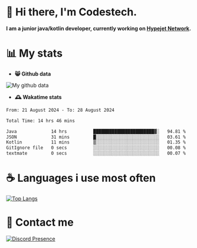 # 👋 Hi there, I'm Codestech.
**I am a junior java/kotlin developer, currently working on [Hypejet Network](https://github.com/Hypejet).**

# 📊 My stats
- **😸 Github data**

![My github data](https://github-readme-stats.vercel.app/api?username=Codestech1&count_private=true&include_all_commits=true&theme=codeSTACKr)

- **🕰️ Wakatime stats**
<!--START_SECTION:waka-->

```txt
From: 21 August 2024 - To: 28 August 2024

Total Time: 14 hrs 46 mins

Java             14 hrs          ███████████████████████▓░   94.81 %
JSON             31 mins         █░░░░░░░░░░░░░░░░░░░░░░░░   03.61 %
Kotlin           11 mins         ▒░░░░░░░░░░░░░░░░░░░░░░░░   01.35 %
GitIgnore file   0 secs          ░░░░░░░░░░░░░░░░░░░░░░░░░   00.08 %
textmate         0 secs          ░░░░░░░░░░░░░░░░░░░░░░░░░   00.07 %
```

<!--END_SECTION:waka-->

# ☕ Languages i use most often
[![Top Langs](https://github-readme-stats.vercel.app/api/top-langs/?username=Codestech1&layout=compact&langs_count=8&exclude_repo=window5000.github.io&theme=codeSTACKr)](https://github.com/anuraghazra/github-readme-stats)

# 💬 Contact me
[![Discord Presence](https://lanyard.cnrad.dev/api/650718742157852740)](https://discord.com/users/650718742157852740)
</br>

